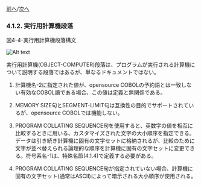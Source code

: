 <!--navi start-->
[前へ](4-1-1.md)/[次へ](4-1-3.md)
<!--navi end-->
### 4.1.2. 実行用計算機段落

図4-4-実行用計算機段落構文

![Alt text](Image/4-4.png)

実行用計算機(OBJECT-COMPUTER)段落は、プログラムが実行される計算機について説明する段落ではあるが、単なるドキュメントではない。

1. 計算機名-2に指定された値が、opensource COBOLの予約語とは一致しない有効なCOBOL語である場合、この値は定義と無関係である。

2. MEMORY SIZE句とSEGMENT-LIMIT句は互換性の目的でサポートされているが、opensource COBOLでは機能しない。

3. PROGRAM COLLATING SEQUENCE句を使用すると、英数字の値を相互に比較するときに用いる、カスタマイズされた文字の大小順序を指定できる。データは引き続き計算機に固有の文字セットに格納されるが、比較のために文字が並べ替えられる論理的な順序を計算機に固有の文字セットに変更できる。符号系名-1は、特殊名節(4.1.4)で定義する必要がある。

4. PROGRAM COLLATING SEQUENCE句が指定されていない場合、計算機に固有の文字セット(通常はASCII)によって暗示される大小順序が使用される。

